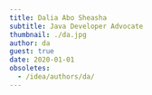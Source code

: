 ```yaml
---
title: Dalia Abo Sheasha
subtitle: Java Developer Advocate
thumbnail: ./da.jpg
author: da
guest: true
date: 2020-01-01
obsoletes:
  - /idea/authors/da/
---
```

